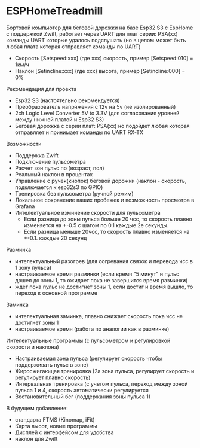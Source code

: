 # ESPHomeTreadmill

Бортовой компьютер для беговой дорожки на базе Esp32 S3 с EspHome с поддержкой Zwift, работает через UART для плат серии: PSA(xx)
команды UART которые удалось подслушать (но в целом может быть любая плата которая отправляет команды по UART)
- Скорость [Setspeed:xxx] (где xxx) скорость, пример [Setspeed:010] = 1км/ч
- Наклон [Setincline:xxx] (где xxx) высота, пример [Setincline:000] = 0%

Рекомендация для проекта 
 - Esp32 S3 (настоятельно рекомендуется)
 - Преобразователь напряжения с 12v на 5v (не изолированный)
 - 2ch Logic Level Converter 5V to 3.3V (для согласования уровней между нижней платой и Esp32 S3)
 - Беговая дорожка с серии плат: PSA(xx) но подойдет любая которая отправляет и принимает команды по UART RX-TX

Возможности
  - Поддержка Zwift
  - Подключение пульсометра
  - Расчет зон пульс по (возраст, пол)
  - Реальный наклон в процентах
  - Управление с ручек(кнопок) беговой дорожки (наклон - скорость, подключается к esp32s3 по GPIO)
  - Тренировка без пульсометра (ручной режим)
  - Локальное сохранение ваших пробежек и возможность просмотра в Grafana
  - Интелектуальное изминение скорости для пульсометра
    - Если разница до зоны пульса больше 20 чсс, то скорость плавно изменяется на +-0.5 с шагом по 0.1 каждые 2е секунды.
    - Если разница меньше 20чсс, то скорость плавно изменяется на +-0.1. каждые 20 секунд
  
  Разминка
  - интелектуальный разогрев (для согревания связок и перевода чсс в 1 зону пульса)
  - настраиваемое время разминки (если время "5 минут" и пульс дошел до зоны 1, то ожидает пока не завершится время разминки)
  - ждет пока пульс не достигнет зоны 1, если достиг и время вышло, то переход к основной программе
    
  Заминка
  - интелектуальная заминка, плавно снижает скорость пока чсс не достигнет зоны 1
  - настраиваемое время (работа по аналогии как в разминке)

Интелектуальные программы (с пульсометром и регулировкой скорости и наклона)
- Настраиваемая зона пульса (регулирует скорость чтобы поддерживать пульс в зоне)
- Жиросжигающая тренировка (2а зона пульса, регулирует скорость и регулирует плавно скорость)
- Интервальная тренировка (с учетом пульса, переход между зоной пульса 1 и 4, скорость автоматически регулируется
- Востановительный бег (поддержания зоны пульса 1)

В будущем добавление:
- стандарта FTMS (Kinomap, iFit)
- Карта высот, новые программы
- Дисплей с интерфейсом для удобства
- наклон для Zwift
